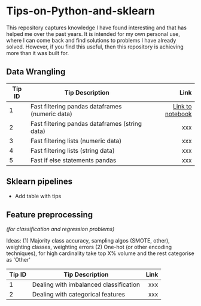 # Tips-on-Python-and-sklearn

This repository captures knowledge I have found interesting and that has helped me over the past years. It is intended for my own personal use, where I can come back and find solutions to problems I have already solved. However, if you find this useful, then this repository is achieving more than it was built for. 


## Data Wrangling

| Tip ID | Tip Description                                 |                                                                                                                               Link |
|--------|-------------------------------------------------|-----------------------------------------------------------------------------------------------------------------------------------:|
| 1      | Fast filtering pandas dataframes (numeric data) |  [Link to notebook](https://github.com/JoseParrenoGarcia/Tips-on-Python-and-sklearn/blob/main/data-wrangling/fast-filtering.ipynb) |
| 2      | Fast filtering pandas dataframes (string data)  |                                                                                                                                xxx |
| 3      | Fast filtering lists (numeric data)             |                                                                                                                                xxx |
| 4      | Fast filtering lists (string data)              |                                                                                                                                xxx |
| 5      | Fast if else statements pandas                  |                                                                                                                                xxx |



## Sklearn pipelines

* Add table with tips

## Feature preprocessing 
*(for classification and regression problems)*

Ideas:
(1) Majority class accuracy, sampling algos (SMOTE, other), weighting classes, weighting errors
(2) One-hot (or other encoding techniques), for high cardinality take top X% volume and the rest categorise as 'Other'

| Tip ID | Tip Description                          | Link |
|--------|------------------------------------------|-----:|
| 1      | Dealing with imbalanced classification   |  xxx |
| 2      | Dealing with categorical features        |  xxx |


